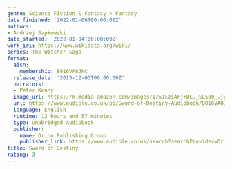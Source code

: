 ```yaml
---
genre: Science Fiction & Fantasy > Fantasy
date_finished: '2022-01-06T00:00:00Z'
authors:
- Andrzej Sapkowski
date_started: '2022-01-04T00:00:00Z'
work_iri: https://www.wikidata.org/wiki/
series: The Witcher Saga
format:
  aisn:
    membership: B016VA8JNC
  release_date: '2015-12-03T00:00:00Z'
  narrators:
  - Peter Kenny
  image_url: https://m.media-amazon.com/images/I/51EziAFj+DL._SL500_.jpg
  url: https://www.audible.co.uk/pd/Sword-of-Destiny-Audiobook/B016VA8JNC
  language: English
  runtime: 12 hours and 57 minutes
  type: Unabridged Audiobook
  publisher:
    name: Orion Publishing Group
    publisher_link: https://www.audible.co.uk/search?searchProvider=Orion+Publishing+Group
title: Sword of Destiny
rating: 3
---
```


